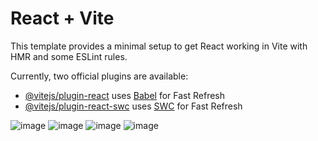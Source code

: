 # React + Vite

This template provides a minimal setup to get React working in Vite with HMR and some ESLint rules.

Currently, two official plugins are available:

- [@vitejs/plugin-react](https://github.com/vitejs/vite-plugin-react/blob/main/packages/plugin-react/README.md) uses [Babel](https://babeljs.io/) for Fast Refresh
- [@vitejs/plugin-react-swc](https://github.com/vitejs/vite-plugin-react-swc) uses [SWC](https://swc.rs/) for Fast Refresh

![image](https://github.com/user-attachments/assets/d49b79a4-f317-40e6-960e-0d946bc1fa3e)
![image](https://github.com/user-attachments/assets/3ac98f6d-3667-4fa2-9075-1a8956b7e86d)
![image](https://github.com/user-attachments/assets/3f3c2bcd-343b-4c87-8716-4aa773dda7f5)
![image](https://github.com/user-attachments/assets/e1ff4e49-c778-4514-877b-b40250b71a7d)




